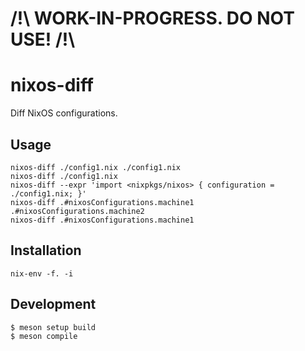 # /!\ WORK-IN-PROGRESS. DO NOT USE! /!\

# nixos-diff

Diff NixOS configurations.

## Usage

```console
nixos-diff ./config1.nix ./config1.nix
nixos-diff ./config1.nix
nixos-diff --expr 'import <nixpkgs/nixos> { configuration = ./config1.nix; }'
nixos-diff .#nixosConfigurations.machine1 .#nixosConfigurations.machine2
nixos-diff .#nixosConfigurations.machine1
```

## Installation

```console
nix-env -f. -i
```

## Development

```console
$ meson setup build
$ meson compile
```
